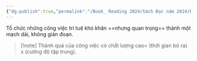 ```yaml
---
{"dg-publish":true,"permalink":"/Book_ Reading 2024/Sách Đọc năm 2024/Deep Work/Công thức hiệu suất/","dgPassFrontmatter":true,"noteIcon":"2","created":"2024-01-03T07:29:03.093+07:00","updated":"2024-01-03T07:29:20.273+07:00"}
---
```


Tổ chức những công việc trí tuệ khó khăn ==nhưng quan trọng== thành một mạch dài, không gián đoạn.
> [!note] Thành quả của công việc có chất lượng cao= (thời gian bỏ ra) x (cường độ tập trung).

